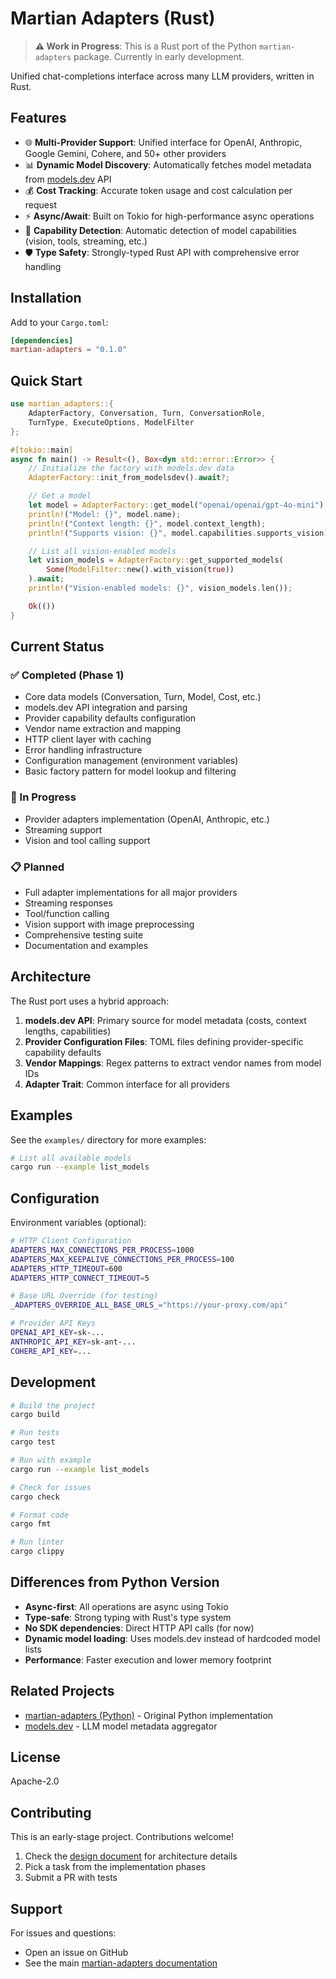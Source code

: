 # Martian Adapters (Rust)

> **⚠️ Work in Progress**: This is a Rust port of the Python `martian-adapters` package. Currently in early development.

Unified chat-completions interface across many LLM providers, written in Rust.

## Features

- 🌐 **Multi-Provider Support**: Unified interface for OpenAI, Anthropic, Google Gemini, Cohere, and 50+ other providers
- 📊 **Dynamic Model Discovery**: Automatically fetches model metadata from [models.dev](https://models.dev) API
- 💰 **Cost Tracking**: Accurate token usage and cost calculation per request
- ⚡ **Async/Await**: Built on Tokio for high-performance async operations
- 🔧 **Capability Detection**: Automatic detection of model capabilities (vision, tools, streaming, etc.)
- 🛡️ **Type Safety**: Strongly-typed Rust API with comprehensive error handling

## Installation

Add to your `Cargo.toml`:

```toml
[dependencies]
martian-adapters = "0.1.0"
```

## Quick Start

```rust
use martian_adapters::{
    AdapterFactory, Conversation, Turn, ConversationRole,
    TurnType, ExecuteOptions, ModelFilter
};

#[tokio::main]
async fn main() -> Result<(), Box<dyn std::error::Error>> {
    // Initialize the factory with models.dev data
    AdapterFactory::init_from_modelsdev().await?;

    // Get a model
    let model = AdapterFactory::get_model("openai/openai/gpt-4o-mini").await?;
    println!("Model: {}", model.name);
    println!("Context length: {}", model.context_length);
    println!("Supports vision: {}", model.capabilities.supports_vision);

    // List all vision-enabled models
    let vision_models = AdapterFactory::get_supported_models(
        Some(ModelFilter::new().with_vision(true))
    ).await;
    println!("Vision-enabled models: {}", vision_models.len());

    Ok(())
}
```

## Current Status

### ✅ Completed (Phase 1)

- Core data models (Conversation, Turn, Model, Cost, etc.)
- models.dev API integration and parsing
- Provider capability defaults configuration
- Vendor name extraction and mapping
- HTTP client layer with caching
- Error handling infrastructure
- Configuration management (environment variables)
- Basic factory pattern for model lookup and filtering

### 🚧 In Progress

- Provider adapters implementation (OpenAI, Anthropic, etc.)
- Streaming support
- Vision and tool calling support

### 📋 Planned

- Full adapter implementations for all major providers
- Streaming responses
- Tool/function calling
- Vision support with image preprocessing
- Comprehensive testing suite
- Documentation and examples

## Architecture

The Rust port uses a hybrid approach:

1. **models.dev API**: Primary source for model metadata (costs, context lengths, capabilities)
2. **Provider Configuration Files**: TOML files defining provider-specific capability defaults
3. **Vendor Mappings**: Regex patterns to extract vendor names from model IDs
4. **Adapter Trait**: Common interface for all providers

## Examples

See the `examples/` directory for more examples:

```bash
# List all available models
cargo run --example list_models
```

## Configuration

Environment variables (optional):

```bash
# HTTP Client Configuration
ADAPTERS_MAX_CONNECTIONS_PER_PROCESS=1000
ADAPTERS_MAX_KEEPALIVE_CONNECTIONS_PER_PROCESS=100
ADAPTERS_HTTP_TIMEOUT=600
ADAPTERS_HTTP_CONNECT_TIMEOUT=5

# Base URL Override (for testing)
_ADAPTERS_OVERRIDE_ALL_BASE_URLS_="https://your-proxy.com/api"

# Provider API Keys
OPENAI_API_KEY=sk-...
ANTHROPIC_API_KEY=sk-ant-...
COHERE_API_KEY=...
```

## Development

```bash
# Build the project
cargo build

# Run tests
cargo test

# Run with example
cargo run --example list_models

# Check for issues
cargo check

# Format code
cargo fmt

# Run linter
cargo clippy
```

## Differences from Python Version

- **Async-first**: All operations are async using Tokio
- **Type-safe**: Strong typing with Rust's type system
- **No SDK dependencies**: Direct HTTP API calls (for now)
- **Dynamic model loading**: Uses models.dev instead of hardcoded model lists
- **Performance**: Faster execution and lower memory footprint

## Related Projects

- [martian-adapters (Python)](../README.md) - Original Python implementation
- [models.dev](https://models.dev) - LLM model metadata aggregator

## License

Apache-2.0

## Contributing

This is an early-stage project. Contributions welcome!

1. Check the [design document](docs/rust_port_design.md) for architecture details
2. Pick a task from the implementation phases
3. Submit a PR with tests

## Support

For issues and questions:
- Open an issue on GitHub
- See the main [martian-adapters documentation](../README.md)
